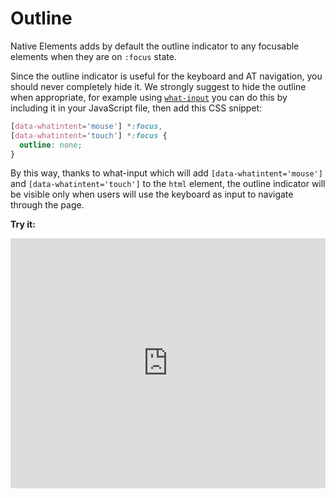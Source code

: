 # Outline

Native Elements adds by default the outline indicator to any focusable elements when they are on `:focus` state.

Since the outline indicator is useful for the keyboard and AT navigation, you should never completely hide it. We strongly suggest to hide the outline when appropriate, for example using [`what-input`](https://github.com/ten1seven/what-input) you can do this by including it in your JavaScript file, then add this CSS snippet:

```css
[data-whatintent='mouse'] *:focus,
[data-whatintent='touch'] *:focus {
  outline: none;
}
```

By this way, thanks to what-input which will add `[data-whatintent='mouse']` and `[data-whatintent='touch']` to the `html` element, the outline indicator will be visible only when users will use the keyboard as input to navigate through the page.

**Try it:**

<iframe src="https://ne-doc-outline.glitch.me" width="100%" height="400" frameborder="0" loading="lazy" ></iframe>
